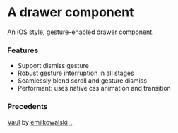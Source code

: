 # A drawer component

An iOS style, gesture-enabled drawer component. 

### Features

- Support dismiss gesture
- Robust gesture interruption in all stages
- Seamlessly blend scroll and gesture dismiss
- Performant: uses native css animation and transition

### Precedents

[Vaul](https://github.com/emilkowalski/vaul) by [emilkowalski_.](emilkowalski_).

